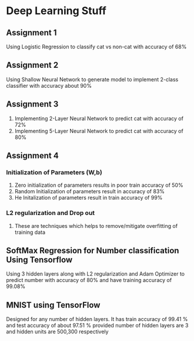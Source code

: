 # Deep Learning Stuff #

## Assignment 1 ##

Using Logistic Regression to classify cat vs non-cat with accuracy of 68% 

## Assignment 2 ##

Using Shallow Neural Network to generate model to implement 2-class classifier with accuracy about 90%

## Assignment 3 ##
	
1. Implementing 2-Layer Neural Network to predict cat with accuracy of 72%
2. Implementing 5-Layer Neural Network to predict cat with accuracy of 80%

## Assignment 4 ##
 	
### Initialization of Parameters (W,b) ###

1. Zero initialization of parameters results in poor train accuracy of 50%
2. Random Initialization of parameters result in accuracy of 83%
3. He Initalization of parameters result in train accuracy of 99%
	
### L2 regularization and Drop out ###

1. These are techniques which helps to remove/mitigate overfitting of training data

## SoftMax Regression for Number classification Using Tensorflow ##
	
Using 3 hidden layers along with L2 regularization and Adam Optimizer to predict number with accuracy of 80% and have training accuracy of 99.08%
     
     
## MNIST using TensorFlow ##
 
Designed for any number of hidden layers. It has train accuracy of 99.41 % and test accuracy of about 97.51 % provided number of hidden layers are 3 and hidden units are 500,300 respectively
